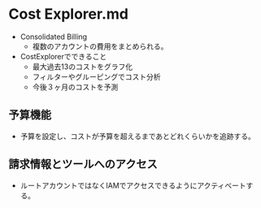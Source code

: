 # Cost Explorer.md
- Consolidated Billing
	- 複数のアカウントの費用をまとめられる。
- CostExplorerでできること
	- 最大過去13のコストをグラフ化
	- フィルターやグルーピングでコスト分析
	- 今後３ヶ月のコストを予測
## 予算機能
- 予算を設定し、コストが予算を超えるまであとどれくらいかを追跡する。

## 請求情報とツールへのアクセス
- ルートアカウントではなくIAMでアクセスできるようにアクティベートする。